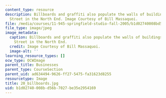 ```yaml
---
content_type: resource
description: Billboards and graffiti also populate the walls of buildings along Main
  Street in the North End. Image Courtesy of Bill Massaquoi.
file: /media/courses/11-945-springfield-studio-fall-2005/b1d02740008bd56b7027be35e2954169_20_billboards.jpg
file_type: image/jpeg
image_metadata:
  caption: Billboards and graffiti also populate the walls of buildings along Main
    Street in the North End.
  credit: Image Courtesy of Bill Massaquoi.
  image-alt: ''
learning_resource_types: []
ocw_type: OCWImage
parent_title: Businesses
parent_type: CourseSection
parent_uid: ad634494-9626-ff27-5475-fa31623d8255
resourcetype: Image
title: 20_billboards.jpg
uid: b1d02740-008b-d56b-7027-be35e2954169
---
```

